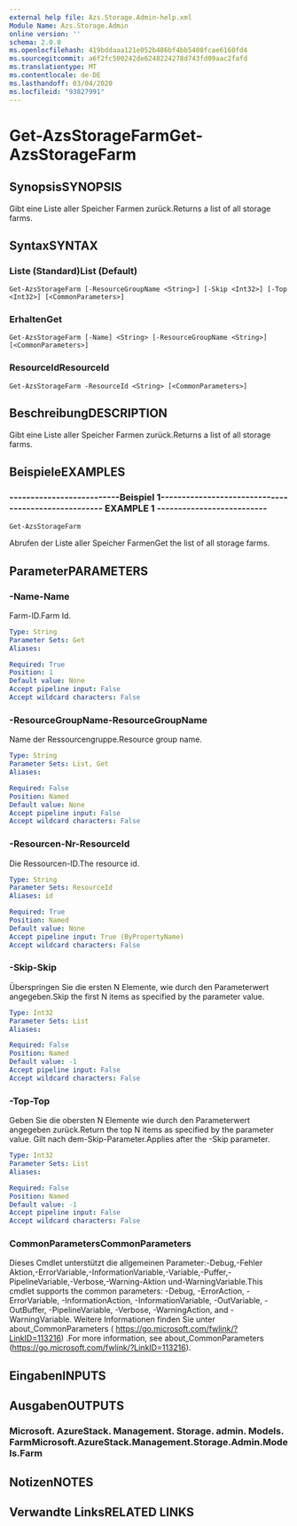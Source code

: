 ```yaml
---
external help file: Azs.Storage.Admin-help.xml
Module Name: Azs.Storage.Admin
online version: ''
schema: 2.0.0
ms.openlocfilehash: 419bddaaa121e052b486bf4bb5408fcae6160fd4
ms.sourcegitcommit: a6f2fc500242de6248224278d743fd09aac2fafd
ms.translationtype: MT
ms.contentlocale: de-DE
ms.lasthandoff: 03/04/2020
ms.locfileid: "93827991"
---
```

# <span data-ttu-id="dac8a-101">Get-AzsStorageFarm</span><span class="sxs-lookup"><span data-stu-id="dac8a-101">Get-AzsStorageFarm</span></span>

## <span data-ttu-id="dac8a-102">Synopsis</span><span class="sxs-lookup"><span data-stu-id="dac8a-102">SYNOPSIS</span></span>
<span data-ttu-id="dac8a-103">Gibt eine Liste aller Speicher Farmen zurück.</span><span class="sxs-lookup"><span data-stu-id="dac8a-103">Returns a list of all storage farms.</span></span>

## <span data-ttu-id="dac8a-104">Syntax</span><span class="sxs-lookup"><span data-stu-id="dac8a-104">SYNTAX</span></span>

### <span data-ttu-id="dac8a-105">Liste (Standard)</span><span class="sxs-lookup"><span data-stu-id="dac8a-105">List (Default)</span></span>
```
Get-AzsStorageFarm [-ResourceGroupName <String>] [-Skip <Int32>] [-Top <Int32>] [<CommonParameters>]
```

### <span data-ttu-id="dac8a-106">Erhalten</span><span class="sxs-lookup"><span data-stu-id="dac8a-106">Get</span></span>
```
Get-AzsStorageFarm [-Name] <String> [-ResourceGroupName <String>] [<CommonParameters>]
```

### <span data-ttu-id="dac8a-107">ResourceId</span><span class="sxs-lookup"><span data-stu-id="dac8a-107">ResourceId</span></span>
```
Get-AzsStorageFarm -ResourceId <String> [<CommonParameters>]
```

## <span data-ttu-id="dac8a-108">Beschreibung</span><span class="sxs-lookup"><span data-stu-id="dac8a-108">DESCRIPTION</span></span>
<span data-ttu-id="dac8a-109">Gibt eine Liste aller Speicher Farmen zurück.</span><span class="sxs-lookup"><span data-stu-id="dac8a-109">Returns a list of all storage farms.</span></span>

## <span data-ttu-id="dac8a-110">Beispiele</span><span class="sxs-lookup"><span data-stu-id="dac8a-110">EXAMPLES</span></span>

### <span data-ttu-id="dac8a-111">--------------------------Beispiel 1--------------------------</span><span class="sxs-lookup"><span data-stu-id="dac8a-111">-------------------------- EXAMPLE 1 --------------------------</span></span>
```
Get-AzsStorageFarm
```

<span data-ttu-id="dac8a-112">Abrufen der Liste aller Speicher Farmen</span><span class="sxs-lookup"><span data-stu-id="dac8a-112">Get the list of all storage farms.</span></span>

## <span data-ttu-id="dac8a-113">Parameter</span><span class="sxs-lookup"><span data-stu-id="dac8a-113">PARAMETERS</span></span>

### <span data-ttu-id="dac8a-114">-Name</span><span class="sxs-lookup"><span data-stu-id="dac8a-114">-Name</span></span>
<span data-ttu-id="dac8a-115">Farm-ID.</span><span class="sxs-lookup"><span data-stu-id="dac8a-115">Farm Id.</span></span>

```yaml
Type: String
Parameter Sets: Get
Aliases: 

Required: True
Position: 1
Default value: None
Accept pipeline input: False
Accept wildcard characters: False
```

### <span data-ttu-id="dac8a-116">-ResourceGroupName</span><span class="sxs-lookup"><span data-stu-id="dac8a-116">-ResourceGroupName</span></span>
<span data-ttu-id="dac8a-117">Name der Ressourcengruppe.</span><span class="sxs-lookup"><span data-stu-id="dac8a-117">Resource group name.</span></span>

```yaml
Type: String
Parameter Sets: List, Get
Aliases: 

Required: False
Position: Named
Default value: None
Accept pipeline input: False
Accept wildcard characters: False
```

### <span data-ttu-id="dac8a-118">-Resourcen-Nr</span><span class="sxs-lookup"><span data-stu-id="dac8a-118">-ResourceId</span></span>
<span data-ttu-id="dac8a-119">Die Ressourcen-ID.</span><span class="sxs-lookup"><span data-stu-id="dac8a-119">The resource id.</span></span>

```yaml
Type: String
Parameter Sets: ResourceId
Aliases: id

Required: True
Position: Named
Default value: None
Accept pipeline input: True (ByPropertyName)
Accept wildcard characters: False
```

### <span data-ttu-id="dac8a-120">-Skip</span><span class="sxs-lookup"><span data-stu-id="dac8a-120">-Skip</span></span>
<span data-ttu-id="dac8a-121">Überspringen Sie die ersten N Elemente, wie durch den Parameterwert angegeben.</span><span class="sxs-lookup"><span data-stu-id="dac8a-121">Skip the first N items as specified by the parameter value.</span></span>

```yaml
Type: Int32
Parameter Sets: List
Aliases: 

Required: False
Position: Named
Default value: -1
Accept pipeline input: False
Accept wildcard characters: False
```

### <span data-ttu-id="dac8a-122">-Top</span><span class="sxs-lookup"><span data-stu-id="dac8a-122">-Top</span></span>
<span data-ttu-id="dac8a-123">Geben Sie die obersten N Elemente wie durch den Parameterwert angegeben zurück.</span><span class="sxs-lookup"><span data-stu-id="dac8a-123">Return the top N items as specified by the parameter value.</span></span>
<span data-ttu-id="dac8a-124">Gilt nach dem-Skip-Parameter.</span><span class="sxs-lookup"><span data-stu-id="dac8a-124">Applies after the -Skip parameter.</span></span>

```yaml
Type: Int32
Parameter Sets: List
Aliases: 

Required: False
Position: Named
Default value: -1
Accept pipeline input: False
Accept wildcard characters: False
```

### <span data-ttu-id="dac8a-125">CommonParameters</span><span class="sxs-lookup"><span data-stu-id="dac8a-125">CommonParameters</span></span>
<span data-ttu-id="dac8a-126">Dieses Cmdlet unterstützt die allgemeinen Parameter:-Debug,-Fehler Aktion,-ErrorVariable,-InformationVariable,-Variable,-Puffer,-PipelineVariable,-Verbose,-Warning-Aktion und-WarningVariable.</span><span class="sxs-lookup"><span data-stu-id="dac8a-126">This cmdlet supports the common parameters: -Debug, -ErrorAction, -ErrorVariable, -InformationAction, -InformationVariable, -OutVariable, -OutBuffer, -PipelineVariable, -Verbose, -WarningAction, and -WarningVariable.</span></span> <span data-ttu-id="dac8a-127">Weitere Informationen finden Sie unter about_CommonParameters ( https://go.microsoft.com/fwlink/?LinkID=113216) .</span><span class="sxs-lookup"><span data-stu-id="dac8a-127">For more information, see about_CommonParameters (https://go.microsoft.com/fwlink/?LinkID=113216).</span></span>

## <span data-ttu-id="dac8a-128">Eingaben</span><span class="sxs-lookup"><span data-stu-id="dac8a-128">INPUTS</span></span>

## <span data-ttu-id="dac8a-129">Ausgaben</span><span class="sxs-lookup"><span data-stu-id="dac8a-129">OUTPUTS</span></span>

### <span data-ttu-id="dac8a-130">Microsoft. AzureStack. Management. Storage. admin. Models. Farm</span><span class="sxs-lookup"><span data-stu-id="dac8a-130">Microsoft.AzureStack.Management.Storage.Admin.Models.Farm</span></span>

## <span data-ttu-id="dac8a-131">Notizen</span><span class="sxs-lookup"><span data-stu-id="dac8a-131">NOTES</span></span>

## <span data-ttu-id="dac8a-132">Verwandte Links</span><span class="sxs-lookup"><span data-stu-id="dac8a-132">RELATED LINKS</span></span>

